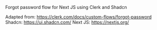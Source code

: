 Forgot password flow for Next JS using Clerk and Shadcn

Adapted from: https://clerk.com/docs/custom-flows/forgot-password
Shadcn: https://ui.shadcn.com/
Next JS: https://nextjs.org/
